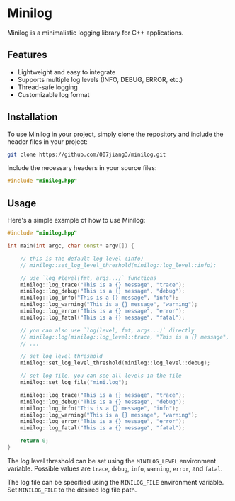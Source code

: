 # Minilog

Minilog is a minimalistic logging library for C++ applications.

## Features

- Lightweight and easy to integrate
- Supports multiple log levels (INFO, DEBUG, ERROR, etc.)
- Thread-safe logging
- Customizable log format

## Installation

To use Minilog in your project, simply clone the repository and include the header files in your project:

```sh
git clone https://github.com/007jiang3/minilog.git
```

Include the necessary headers in your source files:

```cpp
#include "minilog.hpp"
```

## Usage

Here's a simple example of how to use Minilog:

```cpp
#include "minilog.hpp"

int main(int argc, char const* argv[]) {

    // this is the default log level (info)
    // minilog::set_log_level_threshold(minilog::log_level::info);

    // use `log_#level(fmt, args...)` functions
    minilog::log_trace("This is a {} message", "trace");
    minilog::log_debug("This is a {} message", "debug");
    minilog::log_info("This is a {} message", "info");
    minilog::log_warning("This is a {} message", "warning");
    minilog::log_error("This is a {} message", "error");
    minilog::log_fatal("This is a {} message", "fatal");

    // you can also use `log(level, fmt, args...)` directly
    // minilog::log(minilog::log_level::trace, "This is a {} message", "trace");
    // ...

    // set log level threshold
    minilog::set_log_level_threshold(minilog::log_level::debug);

    // set log file, you can see all levels in the file
    minilog::set_log_file("mini.log");

    minilog::log_trace("This is a {} message", "trace");
    minilog::log_debug("This is a {} message", "debug");
    minilog::log_info("This is a {} message", "info");
    minilog::log_warning("This is a {} message", "warning");
    minilog::log_error("This is a {} message", "error");
    minilog::log_fatal("This is a {} message", "fatal");

    return 0;
}
```

The log level threshold can be set using the `MINILOG_LEVEL` environment variable. Possible values are `trace`, `debug`, `info`, `warning`, `error`, and `fatal`.

The log file can be specified using the `MINILOG_FILE` environment variable. 
Set `MINILOG_FILE` to the desired log file path.
